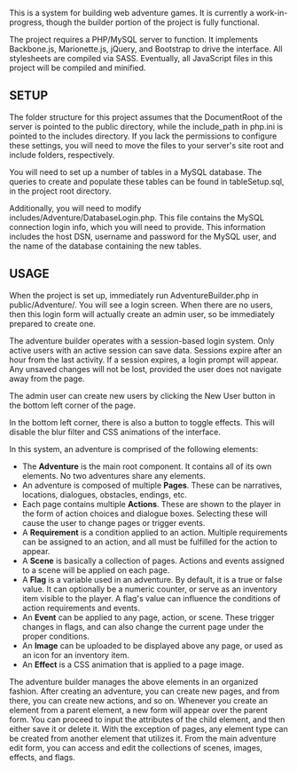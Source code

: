 This is a system for building web adventure games. It is currently a work-in-progress, though the builder portion of the project is fully functional.

The project requires a PHP/MySQL server to function. It implements Backbone.js, Marionette.js, jQuery, and Bootstrap to drive the interface. All stylesheets are compiled via SASS. Eventually, all JavaScript files in this project will be compiled and minified.

## SETUP

The folder structure for this project assumes that the DocumentRoot of the server is pointed to the public directory, while the include_path in php.ini is pointed to the includes directory. If you lack the permissions to configure these settings, you will need to move the files to your server's site root and include folders, respectively.

You will need to set up a number of tables in a MySQL database. The queries to create and populate these tables can be found in tableSetup.sql, in the project root directory.

Additionally, you will need to modify includes/Adventure/DatabaseLogin.php. This file contains the MySQL connection login info, which you will need to provide. This information includes the host DSN, username and password for the MySQL user, and the name of the database containing the new tables.

## USAGE

When the project is set up, immediately run AdventureBuilder.php in public/Adventure/. You will see a login screen. When there are no users, then this login form will actually create an admin user, so be immediately prepared to create one. 

The adventure builder operates with a session-based login system. Only active users with an active session can save data. Sessions expire after an hour from the last activity. If a session expires, a login prompt will appear. Any unsaved changes will not be lost, provided the user does not navigate away from the page.

The admin user can create new users by clicking the New User button in the bottom left corner of the page.

In the bottom left corner, there is also a button to toggle effects. This will disable the blur filter and CSS animations of the interface.

In this system, an adventure is comprised of the following elements:
- The **Adventure** is the main root component. It contains all of its own elements. No two adventures share any elements.
- An adventure is composed of multiple **Pages**. These can be narratives, locations, dialogues, obstacles, endings, etc.
- Each page contains multiple **Actions**. These are shown to the player in the form of action choices and dialogue boxes. Selecting these will cause the user to change pages or trigger events.
- A **Requirement** is a condition applied to an action. Multiple requirements can be assigned to an action, and all must be fulfilled for the action to appear.
- A **Scene** is basically a collection of pages. Actions and events assigned to a scene will be applied on each page.
- A **Flag** is a variable used in an adventure. By default, it is a true or false value. It can optionally be a numeric counter, or serve as an inventory item visible to the player. A flag's value can influence the conditions of action requirements and events.
- An **Event** can be applied to any page, action, or scene. These trigger changes in flags, and can also change the current page under the proper conditions.
- An **Image** can be uploaded to be displayed above any page, or used as an icon for an inventory item.
- An **Effect** is a CSS animation that is applied to a page image.

The adventure builder manages the above elements in an organized fashion. After creating an adventure, you can create new pages, and from there, you can create new actions, and so on. Whenever you create an element from a parent element, a new form will appear over the parent form. You can proceed to input the attributes of the child element, and then either save it or delete it. With the exception of pages, any element type can be created from another element that utilizes it. From the main adventure edit form, you can access and edit the collections of scenes, images, effects, and flags.
